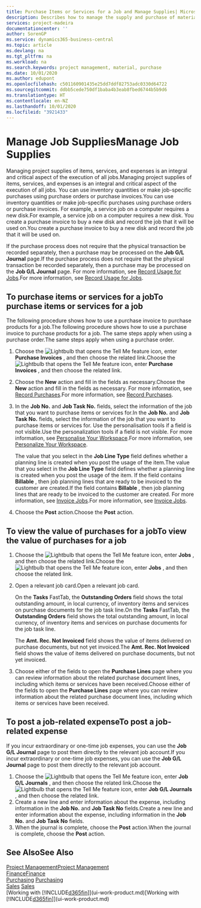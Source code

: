 ```yaml
---
title: Purchase Items or Services for a Job and Manage Supplies| Microsoft Docs
description: Describes how to manage the supply and purchase of material and services to jobs.
services: project-madeira
documentationcenter: ''
author: SorenGP
ms.service: dynamics365-business-central
ms.topic: article
ms.devlang: na
ms.tgt_pltfrm: na
ms.workload: na
ms.search.keywords: project management, material, purchase
ms.date: 10/01/2020
ms.author: edupont
ms.openlocfilehash: c501160901435e25dd7ddf82753adc0330d64722
ms.sourcegitcommit: ddbb5cede750df1baba4b3eab8fbed6744b5b9d6
ms.translationtype: HT
ms.contentlocale: en-NZ
ms.lasthandoff: 10/01/2020
ms.locfileid: "3921433"
---
```

# <a name="manage-job-supplies"></a><span data-ttu-id="5ebbd-103">Manage Job Supplies</span><span class="sxs-lookup"><span data-stu-id="5ebbd-103">Manage Job Supplies</span></span>
<span data-ttu-id="5ebbd-104">Managing project supplies of items, services, and expenses is an integral and critical aspect of the execution of all jobs.</span><span class="sxs-lookup"><span data-stu-id="5ebbd-104">Managing project supplies of items, services, and expenses is an integral and critical aspect of the execution of all jobs.</span></span> <span data-ttu-id="5ebbd-105">You can use inventory quantities or make job-specific purchases using purchase orders or purchase invoices.</span><span class="sxs-lookup"><span data-stu-id="5ebbd-105">You can use inventory quantities or make job-specific purchases using purchase orders or purchase invoices.</span></span> <span data-ttu-id="5ebbd-106">For example, a service job on a computer requires a new disk.</span><span class="sxs-lookup"><span data-stu-id="5ebbd-106">For example, a service job on a computer requires a new disk.</span></span> <span data-ttu-id="5ebbd-107">You create a purchase invoice to buy a new disk and record the job that it will be used on.</span><span class="sxs-lookup"><span data-stu-id="5ebbd-107">You create a purchase invoice to buy a new disk and record the job that it will be used on.</span></span>

<span data-ttu-id="5ebbd-108">If the purchase process does not require that the physical transaction be recorded separately, then a purchase may be processed on the **Job G/L Journal** page.</span><span class="sxs-lookup"><span data-stu-id="5ebbd-108">If the purchase process does not require that the physical transaction be recorded separately, then a purchase may be processed on the **Job G/L Journal** page.</span></span> <span data-ttu-id="5ebbd-109">For more information, see [Record Usage for Jobs](projects-how-record-job-usage.md).</span><span class="sxs-lookup"><span data-stu-id="5ebbd-109">For more information, see [Record Usage for Jobs](projects-how-record-job-usage.md).</span></span>

## <a name="to-purchase-items-or-services-for-a-job"></a><span data-ttu-id="5ebbd-110">To purchase items or services for a job</span><span class="sxs-lookup"><span data-stu-id="5ebbd-110">To purchase items or services for a job</span></span>
<span data-ttu-id="5ebbd-111">The following procedure shows how to use a purchase invoice to purchase products for a job.</span><span class="sxs-lookup"><span data-stu-id="5ebbd-111">The following procedure shows how to use a purchase invoice to purchase products for a job.</span></span> <span data-ttu-id="5ebbd-112">The same steps apply when using a purchase order.</span><span class="sxs-lookup"><span data-stu-id="5ebbd-112">The same steps apply when using a purchase order.</span></span>  

1. <span data-ttu-id="5ebbd-113">Choose the ![Lightbulb that opens the Tell Me feature](media/ui-search/search_small.png "Tell me what you want to do") icon, enter **Purchase Invoices** , and then choose the related link.</span><span class="sxs-lookup"><span data-stu-id="5ebbd-113">Choose the ![Lightbulb that opens the Tell Me feature](media/ui-search/search_small.png "Tell me what you want to do") icon, enter **Purchase Invoices** , and then choose the related link.</span></span>  
2. <span data-ttu-id="5ebbd-114">Choose the **New** action and fill in the fields as necessary.</span><span class="sxs-lookup"><span data-stu-id="5ebbd-114">Choose the **New** action and fill in the fields as necessary.</span></span> <span data-ttu-id="5ebbd-115">For more information, see [Record Purchases](purchasing-how-record-purchases.md).</span><span class="sxs-lookup"><span data-stu-id="5ebbd-115">For more information, see [Record Purchases](purchasing-how-record-purchases.md).</span></span>
3. <span data-ttu-id="5ebbd-116">In the **Job No.** and **Job Task No.** fields, select the information of the job that you want to purchase items or services for.</span><span class="sxs-lookup"><span data-stu-id="5ebbd-116">In the **Job No.** and **Job Task No.** fields, select the information of the job that you want to purchase items or services for.</span></span> <span data-ttu-id="5ebbd-117">Use the personalisation tools if a field is not visible.</span><span class="sxs-lookup"><span data-stu-id="5ebbd-117">Use the personalization tools if a field is not visible.</span></span> <span data-ttu-id="5ebbd-118">For more information, see [Personalise Your Workspace](ui-personalization-user.md).</span><span class="sxs-lookup"><span data-stu-id="5ebbd-118">For more information, see [Personalize Your Workspace](ui-personalization-user.md).</span></span>

    <span data-ttu-id="5ebbd-119">The value that you select in the **Job Line Type** field defines whether a planning line is created when you post the usage of the item.</span><span class="sxs-lookup"><span data-stu-id="5ebbd-119">The value that you select in the **Job Line Type** field defines whether a planning line is created when you post the usage of the item.</span></span> <span data-ttu-id="5ebbd-120">If the field contains **Billable** , then job planning lines that are ready to be invoiced to the customer are created.</span><span class="sxs-lookup"><span data-stu-id="5ebbd-120">If the field contains **Billable** , then job planning lines that are ready to be invoiced to the customer are created.</span></span> <span data-ttu-id="5ebbd-121">For more information, see [Invoice Jobs](projects-how-invoice-jobs.md).</span><span class="sxs-lookup"><span data-stu-id="5ebbd-121">For more information, see [Invoice Jobs](projects-how-invoice-jobs.md).</span></span>
4. <span data-ttu-id="5ebbd-122">Choose the **Post** action.</span><span class="sxs-lookup"><span data-stu-id="5ebbd-122">Choose the **Post** action.</span></span>

## <a name="to-view-the-value-of-purchases-for-a-job"></a><span data-ttu-id="5ebbd-123">To view the value of purchases for a job</span><span class="sxs-lookup"><span data-stu-id="5ebbd-123">To view the value of purchases for a job</span></span>
1. <span data-ttu-id="5ebbd-124">Choose the ![Lightbulb that opens the Tell Me feature](media/ui-search/search_small.png "Tell me what you want to do") icon, enter **Jobs** , and then choose the related link.</span><span class="sxs-lookup"><span data-stu-id="5ebbd-124">Choose the ![Lightbulb that opens the Tell Me feature](media/ui-search/search_small.png "Tell me what you want to do") icon, enter **Jobs** , and then choose the related link.</span></span>
2. <span data-ttu-id="5ebbd-125">Open a relevant job card.</span><span class="sxs-lookup"><span data-stu-id="5ebbd-125">Open a relevant job card.</span></span>

    <span data-ttu-id="5ebbd-126">On the **Tasks** FastTab, the **Outstanding Orders** field shows the total outstanding amount, in local currency, of inventory items and services on purchase documents for the job task line.</span><span class="sxs-lookup"><span data-stu-id="5ebbd-126">On the **Tasks** FastTab, the **Outstanding Orders** field shows the total outstanding amount, in local currency, of inventory items and services on purchase documents for the job task line.</span></span>  

    <span data-ttu-id="5ebbd-127">The **Amt. Rec. Not Invoiced** field shows the value of items delivered on purchase documents, but not yet invoiced.</span><span class="sxs-lookup"><span data-stu-id="5ebbd-127">The **Amt. Rec. Not Invoiced** field shows the value of items delivered on purchase documents, but not yet invoiced.</span></span>  
3. <span data-ttu-id="5ebbd-128">Choose either of the fields to open the **Purchase Lines** page where you can review information about the related purchase document lines, including which items or services have been received.</span><span class="sxs-lookup"><span data-stu-id="5ebbd-128">Choose either of the fields to open the **Purchase Lines** page where you can review information about the related purchase document lines, including which items or services have been received.</span></span>

## <a name="to-post-a-job-related-expense"></a><span data-ttu-id="5ebbd-129">To post a job-related expense</span><span class="sxs-lookup"><span data-stu-id="5ebbd-129">To post a job-related expense</span></span>
<span data-ttu-id="5ebbd-130">If you incur extraordinary or one-time job expenses, you can use the **Job G/L Journal** page to post them directly to the relevant job account.</span><span class="sxs-lookup"><span data-stu-id="5ebbd-130">If you incur extraordinary or one-time job expenses, you can use the **Job G/L Journal** page to post them directly to the relevant job account.</span></span>

1. <span data-ttu-id="5ebbd-131">Choose the ![Lightbulb that opens the Tell Me feature](media/ui-search/search_small.png "Tell me what you want to do") icon, enter **Job G/L Journals** , and then choose the related link.</span><span class="sxs-lookup"><span data-stu-id="5ebbd-131">Choose the ![Lightbulb that opens the Tell Me feature](media/ui-search/search_small.png "Tell me what you want to do") icon, enter **Job G/L Journals** , and then choose the related link.</span></span>  
2. <span data-ttu-id="5ebbd-132">Create a new line and enter information about the expense, including information in the **Job No.** and **Job Task No** fields.</span><span class="sxs-lookup"><span data-stu-id="5ebbd-132">Create a new line and enter information about the expense, including information in the **Job No.** and **Job Task No** fields.</span></span>  
3. <span data-ttu-id="5ebbd-133">When the journal is complete, choose the **Post** action.</span><span class="sxs-lookup"><span data-stu-id="5ebbd-133">When the journal is complete, choose the **Post** action.</span></span>

## <a name="see-also"></a><span data-ttu-id="5ebbd-134">See Also</span><span class="sxs-lookup"><span data-stu-id="5ebbd-134">See Also</span></span>
[<span data-ttu-id="5ebbd-135">Project Management</span><span class="sxs-lookup"><span data-stu-id="5ebbd-135">Project Management</span></span>](projects-manage-projects.md)  
[<span data-ttu-id="5ebbd-136">Finance</span><span class="sxs-lookup"><span data-stu-id="5ebbd-136">Finance</span></span>](finance.md)  
<span data-ttu-id="5ebbd-137">[Purchasing](purchasing-manage-purchasing.md)       </span><span class="sxs-lookup"><span data-stu-id="5ebbd-137">[Purchasing](purchasing-manage-purchasing.md)       </span></span>  
<span data-ttu-id="5ebbd-138">[Sales](sales-manage-sales.md)    </span><span class="sxs-lookup"><span data-stu-id="5ebbd-138">[Sales](sales-manage-sales.md)    </span></span>  
<span data-ttu-id="5ebbd-139">[Working with [!INCLUDE[d365fin](includes/d365fin_md.md)]](ui-work-product.md)</span><span class="sxs-lookup"><span data-stu-id="5ebbd-139">[Working with [!INCLUDE[d365fin](includes/d365fin_md.md)]](ui-work-product.md)</span></span>  
